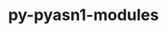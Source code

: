 ---
title: "py-pyasn1-modules"
layout: cache
categories: [package, develop-2023-08-27]
meta: {"versions": ["0.2.8"], "compilers": ["apple-clang@=14.0.0", "gcc@=11.3.0"], "oss": ["ubuntu22.04", "ventura"], "platforms": ["darwin", "linux"], "targets": ["aarch64", "x86_64_v3"], "stacks": ["ml-darwin-aarch64-mps", "ml-linux-x86_64-cpu", "ml-linux-x86_64-cuda", "ml-linux-x86_64-rocm", "root"], "num_specs": 6, "num_specs_by_stack": {"ml-darwin-aarch64-mps": 2, "root": 6, "ml-linux-x86_64-rocm": 4, "ml-linux-x86_64-cuda": 4, "ml-linux-x86_64-cpu": 4}}
spec_details: [{"hash": "xguik2wj267b2tjbjzujm2md4asp76e2", "compiler": "apple-clang@=14.0.0", "versions": ["0.2.8"], "os": "ventura", "platform": "darwin", "target": "aarch64", "variants": ["build_system=python_pip"], "stacks": ["ml-darwin-aarch64-mps", "root"], "size": "-", "tarball": "https://binaries.spack.io/releases/develop-2023-08-27/build_cache/darwin-ventura-aarch64/apple-clang-14.0.0/py-pyasn1-modules-0.2.8/darwin-ventura-aarch64-apple-clang-14.0.0-py-pyasn1-modules-0.2.8-xguik2wj267b2tjbjzujm2md4asp76e2.spack"}, {"hash": "j3g7urndeaetaoevngpimq6tp3wxteks", "compiler": "apple-clang@=14.0.0", "versions": ["0.2.8"], "os": "ventura", "platform": "darwin", "target": "aarch64", "variants": ["build_system=python_pip"], "stacks": ["ml-darwin-aarch64-mps", "root"], "size": "-", "tarball": "https://binaries.spack.io/releases/develop-2023-08-27/build_cache/darwin-ventura-aarch64/apple-clang-14.0.0/py-pyasn1-modules-0.2.8/darwin-ventura-aarch64-apple-clang-14.0.0-py-pyasn1-modules-0.2.8-j3g7urndeaetaoevngpimq6tp3wxteks.spack"}, {"hash": "sb5ned3aubquwo3ckvjq4cmkynixfino", "compiler": "gcc@=11.3.0", "versions": ["0.2.8"], "os": "ubuntu22.04", "platform": "linux", "target": "x86_64_v3", "variants": ["build_system=python_pip"], "stacks": ["root", "ml-linux-x86_64-rocm", "ml-linux-x86_64-cuda", "ml-linux-x86_64-cpu"], "size": "-", "tarball": "https://binaries.spack.io/releases/develop-2023-08-27/build_cache/linux-ubuntu22.04-x86_64_v3/gcc-11.3.0/py-pyasn1-modules-0.2.8/linux-ubuntu22.04-x86_64_v3-gcc-11.3.0-py-pyasn1-modules-0.2.8-sb5ned3aubquwo3ckvjq4cmkynixfino.spack"}, {"hash": "oy4ctuchbh5pzwu3agvrhvkfquyk7wr5", "compiler": "gcc@=11.3.0", "versions": ["0.2.8"], "os": "ubuntu22.04", "platform": "linux", "target": "x86_64_v3", "variants": ["build_system=python_pip"], "stacks": ["root", "ml-linux-x86_64-rocm", "ml-linux-x86_64-cuda", "ml-linux-x86_64-cpu"], "size": "-", "tarball": "https://binaries.spack.io/releases/develop-2023-08-27/build_cache/linux-ubuntu22.04-x86_64_v3/gcc-11.3.0/py-pyasn1-modules-0.2.8/linux-ubuntu22.04-x86_64_v3-gcc-11.3.0-py-pyasn1-modules-0.2.8-oy4ctuchbh5pzwu3agvrhvkfquyk7wr5.spack"}, {"hash": "pnzxg3ecsccmemuh673siqwchk7qzzqf", "compiler": "gcc@=11.3.0", "versions": ["0.2.8"], "os": "ubuntu22.04", "platform": "linux", "target": "x86_64_v3", "variants": ["build_system=python_pip"], "stacks": ["root", "ml-linux-x86_64-rocm", "ml-linux-x86_64-cuda", "ml-linux-x86_64-cpu"], "size": "-", "tarball": "https://binaries.spack.io/releases/develop-2023-08-27/build_cache/linux-ubuntu22.04-x86_64_v3/gcc-11.3.0/py-pyasn1-modules-0.2.8/linux-ubuntu22.04-x86_64_v3-gcc-11.3.0-py-pyasn1-modules-0.2.8-pnzxg3ecsccmemuh673siqwchk7qzzqf.spack"}, {"hash": "pos4oqs3slyyyvg6l3dichykgsowv73k", "compiler": "gcc@=11.3.0", "versions": ["0.2.8"], "os": "ubuntu22.04", "platform": "linux", "target": "x86_64_v3", "variants": ["build_system=python_pip"], "stacks": ["root", "ml-linux-x86_64-rocm", "ml-linux-x86_64-cuda", "ml-linux-x86_64-cpu"], "size": "-", "tarball": "https://binaries.spack.io/releases/develop-2023-08-27/build_cache/linux-ubuntu22.04-x86_64_v3/gcc-11.3.0/py-pyasn1-modules-0.2.8/linux-ubuntu22.04-x86_64_v3-gcc-11.3.0-py-pyasn1-modules-0.2.8-pos4oqs3slyyyvg6l3dichykgsowv73k.spack"}]
---